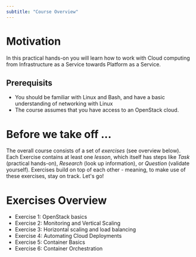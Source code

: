 ```yaml
---
subtitle: "Course Overview"
---
```


# Motivation

In this practical hands-on you will learn how to work with Cloud computing from Infrastructure as a Service towards Platform as a Service.

## Prerequisits

 * You should be familiar with Linux and Bash, and have a basic understanding of networking with Linux
 * The course assumes that you have access to an OpenStack cloud.

# Before we take off ...

The overall course consists of a set of *exercises* (see overview below). Each Exercise contains at least one *lesson*, which itself has steps like *Task* (practical hands-on), *Research* (look up information), or *Question* (validate yourself). Exercises build on top of each other - meaning, to make use of these exercises, stay on track. Let's go!

# Exercises Overview

 * Exercise 1: OpenStack basics
 * Exercise 2: Monitoring and Vertical Scaling
 * Exercise 3: Horizontal scaling and load balancing
 * Exercise 4: Automating Cloud Deployments
 * Exercise 5: Container Basics
 * Exercise 6: Container Orchestration